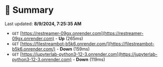 # 📖 Summary
Last updated: **8/9/2024, 7:25:35 AM**

- `GET` [https://restreamer-09gx.onrender.com](https://restreamer-09gx.onrender.com) - **Up** (265ms)
- `GET` [https://filestreambot-b5k6.onrender.com/](https://filestreambot-b5k6.onrender.com/) - **Down** (159ms)
- `GET` [https://jupyterlab-python3-12-3.onrender.com](https://jupyterlab-python3-12-3.onrender.com) - **Down** (119ms)
